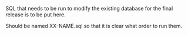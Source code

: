 SQL that needs to be run to modify the existing database for the final release is to be put here.

Should be named XX-NAME.sql so that it is clear what order to run them.
